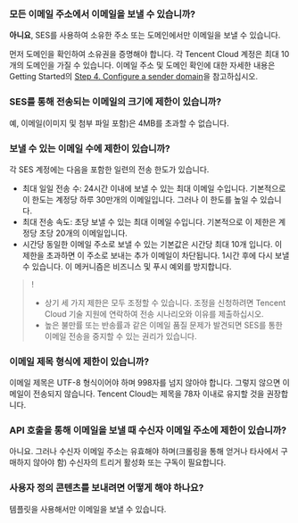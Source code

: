 [](id:que1) 
### 모든 이메일 주소에서 이메일을 보낼 수 있습니까?
**아니요**, SES를 사용하여 소유한 주소 또는 도메인에서만 이메일을 보낼 수 있습니다.

먼저 도메인을 확인하여 소유권을 증명해야 합니다. 각 Tencent Cloud 계정은 최대 10개의 도메인을 가질 수 있습니다. 이메일 주소 및 도메인 확인에 대한 자세한 내용은 Getting Started의 [Step 4. Configure a sender domain](https://intl.cloud.tencent.com/document/product/1084/39332)을 참고하십시오.

[](id:que2) 
### SES를 통해 전송되는 이메일의 크기에 제한이 있습니까?
예, 이메일(이미지 및 첨부 파일 포함)은 4MB를 초과할 수 없습니다.

[](id:que3) 
### 보낼 수 있는 이메일 수에 제한이 있습니까?
각 SES 계정에는 다음을 포함한 일련의 전송 한도가 있습니다.

- 최대 일일 전송 수: 24시간 이내에 보낼 수 있는 최대 이메일 수입니다. 기본적으로 이 한도는 계정당 하루 30만개의 이메일입니다. 그러나 이 한도를 높일 수 있습니다.
- 최대 전송 속도: 초당 보낼 수 있는 최대 이메일 수입니다. 기본적으로 이 제한은 계정당 초당 20개의 이메일입니다.
- 시간당 동일한 이메일 주소로 보낼 수 있는 기본값은 시간당 최대 10개 입니다. 이 제한을 초과하면 이 주소로 보내는 추가 이메일이 차단됩니다. 1시간 후에 다시 보낼 수 있습니다. 이 메커니즘은 비즈니스 및 푸시 예외를 방지합니다.

>! 
>- 상기 세 가지 제한은 모두 조정할 수 있습니다. 조정을 신청하려면 Tencent Cloud 기술 지원에 연락하여 전송 시나리오와 이유를 제출하십시오.
>- 높은 불만률 또는 반송률과 같은 이메일 품질 문제가 발견되면 SES를 통한 이메일 전송을 중지할 수 있는 권리가 있습니다.

[](id:que4) 
### 이메일 제목 형식에 제한이 있습니까?
이메일 제목은 UTF-8 형식이어야 하며 998자를 넘지 않아야 합니다. 그렇지 않으면 이메일이 전송되지 않습니다. Tencent Cloud는 제목을 78자 이내로 유지할 것을 권장합니다.

[](id:que5) 
### API 호출을 통해 이메일을 보낼 때 수신자 이메일 주소에 제한이 있습니까?
아니요. 그러나 수신자 이메일 주소는 유효해야 하며(크롤링을 통해 얻거나 타사에서 구매하지 않아야 함) 수신자의 트리거 활성화 또는 구독이 필요합니다.

[](id:que6) 
### 사용자 정의 콘텐츠를 보내려면 어떻게 해야 하나요?
템플릿을 사용해서만 이메일을 보낼 수 있습니다.

